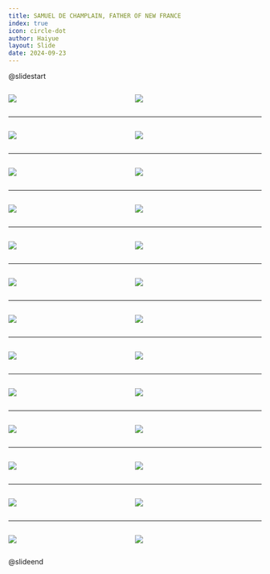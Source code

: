 ```yaml
---
title: SAMUEL DE CHAMPLAIN, FATHER OF NEW FRANCE
index: true
icon: circle-dot
author: Haiyue
layout: Slide
date: 2024-09-23
---
```

 
@slidestart

<div style="display:flex">
<div style="flex:1">

![](https://raw.githubusercontent.com/yclord/reading/refs/heads/master/english/Level-Y/SAMUEL%20DE%20CHAMPLAIN,%20FATHER%20OF%20NEW%20FRANCE/001.webp)
</div>
<div style="flex:1">

![](https://raw.githubusercontent.com/yclord/reading/refs/heads/master/english/Level-Y/SAMUEL%20DE%20CHAMPLAIN,%20FATHER%20OF%20NEW%20FRANCE/002.webp)
</div>
</div>

---

<div style="display:flex">
<div style="flex:1">

![](https://raw.githubusercontent.com/yclord/reading/refs/heads/master/english/Level-Y/SAMUEL%20DE%20CHAMPLAIN,%20FATHER%20OF%20NEW%20FRANCE/003.webp)
</div>
<div style="flex:1">

![](https://raw.githubusercontent.com/yclord/reading/refs/heads/master/english/Level-Y/SAMUEL%20DE%20CHAMPLAIN,%20FATHER%20OF%20NEW%20FRANCE/004.webp)
</div>
</div>

---

<div style="display:flex">
<div style="flex:1">

![](https://raw.githubusercontent.com/yclord/reading/refs/heads/master/english/Level-Y/SAMUEL%20DE%20CHAMPLAIN,%20FATHER%20OF%20NEW%20FRANCE/005.webp)
</div>
<div style="flex:1">

![](https://raw.githubusercontent.com/yclord/reading/refs/heads/master/english/Level-Y/SAMUEL%20DE%20CHAMPLAIN,%20FATHER%20OF%20NEW%20FRANCE/006.webp)
</div>
</div>

---

<div style="display:flex">
<div style="flex:1">

![](https://raw.githubusercontent.com/yclord/reading/refs/heads/master/english/Level-Y/SAMUEL%20DE%20CHAMPLAIN,%20FATHER%20OF%20NEW%20FRANCE/007.webp)
</div>
<div style="flex:1">

![](https://raw.githubusercontent.com/yclord/reading/refs/heads/master/english/Level-Y/SAMUEL%20DE%20CHAMPLAIN,%20FATHER%20OF%20NEW%20FRANCE/008.webp)
</div>
</div>

---

<div style="display:flex">
<div style="flex:1">

![](https://raw.githubusercontent.com/yclord/reading/refs/heads/master/english/Level-Y/SAMUEL%20DE%20CHAMPLAIN,%20FATHER%20OF%20NEW%20FRANCE/009.webp)
</div>
<div style="flex:1">

![](https://raw.githubusercontent.com/yclord/reading/refs/heads/master/english/Level-Y/SAMUEL%20DE%20CHAMPLAIN,%20FATHER%20OF%20NEW%20FRANCE/010.webp)
</div>
</div>

---

<div style="display:flex">
<div style="flex:1">

![](https://raw.githubusercontent.com/yclord/reading/refs/heads/master/english/Level-Y/SAMUEL%20DE%20CHAMPLAIN,%20FATHER%20OF%20NEW%20FRANCE/011.webp)
</div>
<div style="flex:1">

![](https://raw.githubusercontent.com/yclord/reading/refs/heads/master/english/Level-Y/SAMUEL%20DE%20CHAMPLAIN,%20FATHER%20OF%20NEW%20FRANCE/012.webp)
</div>
</div>

---

<div style="display:flex">
<div style="flex:1">

![](https://raw.githubusercontent.com/yclord/reading/refs/heads/master/english/Level-Y/SAMUEL%20DE%20CHAMPLAIN,%20FATHER%20OF%20NEW%20FRANCE/013.webp)
</div>
<div style="flex:1">

![](https://raw.githubusercontent.com/yclord/reading/refs/heads/master/english/Level-Y/SAMUEL%20DE%20CHAMPLAIN,%20FATHER%20OF%20NEW%20FRANCE/014.webp)
</div>
</div>

---

<div style="display:flex">
<div style="flex:1">

![](https://raw.githubusercontent.com/yclord/reading/refs/heads/master/english/Level-Y/SAMUEL%20DE%20CHAMPLAIN,%20FATHER%20OF%20NEW%20FRANCE/015.webp)
</div>
<div style="flex:1">

![](https://raw.githubusercontent.com/yclord/reading/refs/heads/master/english/Level-Y/SAMUEL%20DE%20CHAMPLAIN,%20FATHER%20OF%20NEW%20FRANCE/016.webp)
</div>
</div>

---

<div style="display:flex">
<div style="flex:1">

![](https://raw.githubusercontent.com/yclord/reading/refs/heads/master/english/Level-Y/SAMUEL%20DE%20CHAMPLAIN,%20FATHER%20OF%20NEW%20FRANCE/017.webp)
</div>
<div style="flex:1">

![](https://raw.githubusercontent.com/yclord/reading/refs/heads/master/english/Level-Y/SAMUEL%20DE%20CHAMPLAIN,%20FATHER%20OF%20NEW%20FRANCE/018.webp)
</div>
</div>

---

<div style="display:flex">
<div style="flex:1">

![](https://raw.githubusercontent.com/yclord/reading/refs/heads/master/english/Level-Y/SAMUEL%20DE%20CHAMPLAIN,%20FATHER%20OF%20NEW%20FRANCE/019.webp)
</div>
<div style="flex:1">

![](https://raw.githubusercontent.com/yclord/reading/refs/heads/master/english/Level-Y/SAMUEL%20DE%20CHAMPLAIN,%20FATHER%20OF%20NEW%20FRANCE/020.webp)
</div>
</div>

---

<div style="display:flex">
<div style="flex:1">

![](https://raw.githubusercontent.com/yclord/reading/refs/heads/master/english/Level-Y/SAMUEL%20DE%20CHAMPLAIN,%20FATHER%20OF%20NEW%20FRANCE/021.webp)
</div>
<div style="flex:1">

![](https://raw.githubusercontent.com/yclord/reading/refs/heads/master/english/Level-Y/SAMUEL%20DE%20CHAMPLAIN,%20FATHER%20OF%20NEW%20FRANCE/022.webp)
</div>
</div>

---

<div style="display:flex">
<div style="flex:1">

![](https://raw.githubusercontent.com/yclord/reading/refs/heads/master/english/Level-Y/SAMUEL%20DE%20CHAMPLAIN,%20FATHER%20OF%20NEW%20FRANCE/023.webp)
</div>
<div style="flex:1">

![](https://raw.githubusercontent.com/yclord/reading/refs/heads/master/english/Level-Y/SAMUEL%20DE%20CHAMPLAIN,%20FATHER%20OF%20NEW%20FRANCE/024.webp)
</div>
</div>

---

<div style="display:flex">
<div style="flex:1">

![](https://raw.githubusercontent.com/yclord/reading/refs/heads/master/english/Level-Y/SAMUEL%20DE%20CHAMPLAIN,%20FATHER%20OF%20NEW%20FRANCE/025.webp)
</div>
<div style="flex:1">

![](https://raw.githubusercontent.com/yclord/reading/refs/heads/master/english/Level-Y/SAMUEL%20DE%20CHAMPLAIN,%20FATHER%20OF%20NEW%20FRANCE/026.webp)
</div>
</div>

@slideend